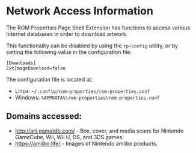 # Network Access Information

The ROM Properties Page Shell Extension has functions to access various
Internet databases in order to download artwork.

This functionality can be disabled by using the `rp-config` utility,
or by setting the following value in the configuration file:

```
[Downloads]
ExtImageDownload=false
```

The configuration file is located at:
* Linux: `~/.config/rom-properties/rom-properties.conf`
* Windows: `%APPDATA%\rom-properties\rom-properties.conf`

## Domains accessed:

* http://art.gametdb.com/ - Box, cover, and media scans for Nintendo
  GameCube, Wii, Wii U, DS, and 3DS games.
* https://amiibo.life/ - Images of Nintendo amiibo products.
